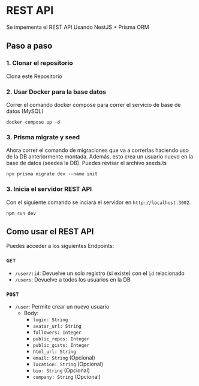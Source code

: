 # REST API 

Se impementa el REST API Usando NestJS + Prisma ORM 


## Paso a paso

### 1. Clonar el repositorio
Clona este Repositorio


### 2. Usar Docker para la base datos
Correr el comando docker compose para correr el servicio de base de datos (MySQL)
```
docker compose up -d
```

### 3. Prisma migrate y seed
Ahora correr el comando de migraciones que va a correrlas haciendo uso de la DB anteriormente montada.
Además, esto crea un usuario nuevo en la base de datos (seedea la DB). Puedes revisar el archivo seeds.ts

```
npx prisma migrate dev --name init
```


### 3. Inicia el servidor REST API

Con el siguiente comando se inciará el servidor en  `http://localhost:3002`.
```
npm run dev
```

## Como usar el REST API

Puedes acceder a los siguientes Endpoints:

### `GET`

- `/user/:id`: Devuelve un solo registro (si existe) con el `id` relacionado
- `/users`: Devuelve a todos los usuarios en la DB

### `POST`

- `/user`: Permite crear un nuevo usuario
  - Body:
    - `login: String`
    - `avatar_url: String` 
    - `followers: Integer`
    - `public_repos: Integer`
    - `public_gists: Integer`
    - `html_url: String`
    - `email: String` (Opcional)
    - `location: String` (Opcional)
    - `bio: String` (Opcional)
    - `company: String` (Opcional)






